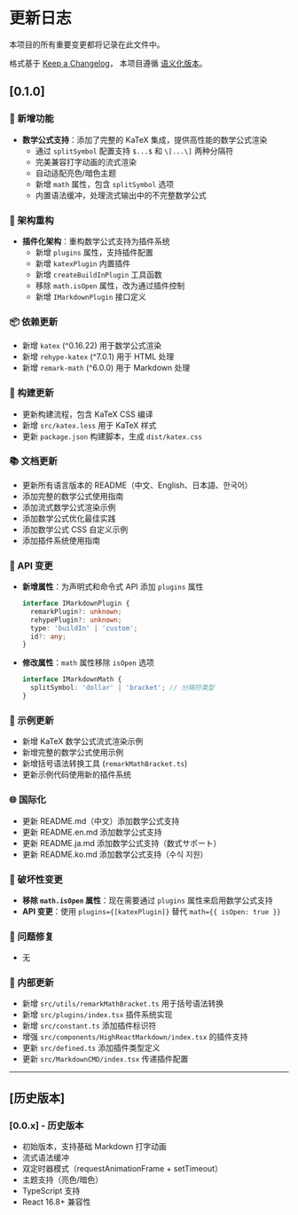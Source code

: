 # 更新日志

本项目的所有重要变更都将记录在此文件中。

格式基于 [Keep a Changelog](https://keepachangelog.com/zh-CN/1.0.0/)，
本项目遵循 [语义化版本](https://semver.org/lang/zh-CN/)。

## [0.1.0]

### 🚀 新增功能

- **数学公式支持**：添加了完整的 KaTeX 集成，提供高性能的数学公式渲染
  - 通过 `splitSymbol` 配置支持 `$...$` 和 `\[...\]` 两种分隔符
  - 完美兼容打字动画的流式渲染
  - 自动适配亮色/暗色主题
  - 新增 `math` 属性，包含 `splitSymbol` 选项
  - 内置语法缓冲，处理流式输出中的不完整数学公式

### 🔧 架构重构

- **插件化架构**：重构数学公式支持为插件系统
  - 新增 `plugins` 属性，支持插件配置
  - 新增 `katexPlugin` 内置插件
  - 新增 `createBuildInPlugin` 工具函数
  - 移除 `math.isOpen` 属性，改为通过插件控制
  - 新增 `IMarkdownPlugin` 接口定义

### 📦 依赖更新

- 新增 `katex` (^0.16.22) 用于数学公式渲染
- 新增 `rehype-katex` (^7.0.1) 用于 HTML 处理
- 新增 `remark-math` (^6.0.0) 用于 Markdown 处理

### 🔧 构建更新

- 更新构建流程，包含 KaTeX CSS 编译
- 新增 `src/katex.less` 用于 KaTeX 样式
- 更新 `package.json` 构建脚本，生成 `dist/katex.css`

### 📚 文档更新

- 更新所有语言版本的 README（中文、English、日本語、한국어）
- 添加完整的数学公式使用指南
- 添加流式数学公式渲染示例
- 添加数学公式优化最佳实践
- 添加数学公式 CSS 自定义示例
- 添加插件系统使用指南

### 🎯 API 变更

- **新增属性**：为声明式和命令式 API 添加 `plugins` 属性
  ```typescript
  interface IMarkdownPlugin {
    remarkPlugin?: unknown;
    rehypePlugin?: unknown;
    type: 'buildIn' | 'custom';
    id?: any;
  }
  ```
- **修改属性**：`math` 属性移除 `isOpen` 选项
  ```typescript
  interface IMarkdownMath {
    splitSymbol: 'dollar' | 'bracket'; // 分隔符类型
  }
  ```

### 🧪 示例更新

- 新增 KaTeX 数学公式流式渲染示例
- 新增完整的数学公式使用示例
- 新增括号语法转换工具 (`remarkMathBracket.ts`)
- 更新示例代码使用新的插件系统

### 🌐 国际化

- 更新 README.md（中文）添加数学公式支持
- 更新 README.en.md 添加数学公式支持
- 更新 README.ja.md 添加数学公式支持（数式サポート）
- 更新 README.ko.md 添加数学公式支持（수식 지원）

### 🔄 破坏性变更

- **移除 `math.isOpen` 属性**：现在需要通过 `plugins` 属性来启用数学公式支持
- **API 变更**：使用 `plugins={[katexPlugin]}` 替代 `math={{ isOpen: true }}`

### 🐛 问题修复

- 无

### 📝 内部更新

- 新增 `src/utils/remarkMathBracket.ts` 用于括号语法转换
- 新增 `src/plugins/index.tsx` 插件系统实现
- 新增 `src/constant.ts` 添加插件标识符
- 增强 `src/components/HighReactMarkdown/index.tsx` 的插件支持
- 更新 `src/defined.ts` 添加插件类型定义
- 更新 `src/MarkdownCMD/index.tsx` 传递插件配置

---

## [历史版本]

### [0.0.x] - 历史版本

- 初始版本，支持基础 Markdown 打字动画
- 流式语法缓冲
- 双定时器模式（requestAnimationFrame + setTimeout）
- 主题支持（亮色/暗色）
- TypeScript 支持
- React 16.8+ 兼容性
